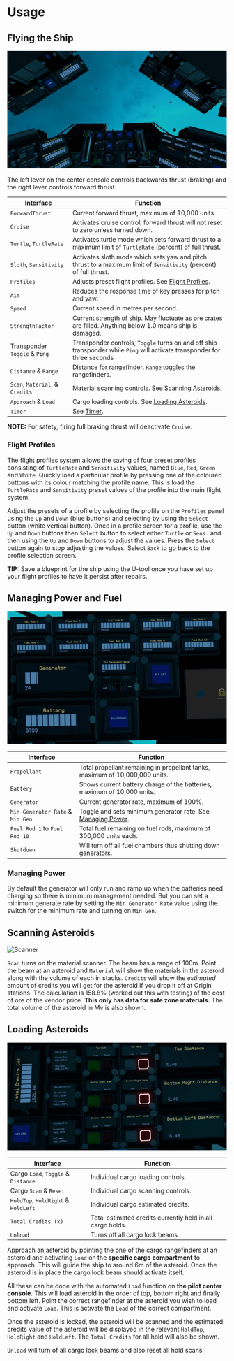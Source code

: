 # Usage

## Flying the Ship

![Pilot Console](https://github.com/EGO-Tech/starbase-ships/raw/main/hexxer_trio/images/pilot_center_console.jpg)

The left lever on the center console controls backwards thrust (braking) and the right lever controls forward thrust.

<nord-table>

| Interface | Function |
|---|---|
| `ForwardThrust` | Current forward thrust, maximum of 10,000 units |
| `Cruise` | Activates cruise control, forward thrust will not reset to zero unless turned down. |
| `Turtle`, `TurtleRate` | Activates turtle mode which sets forward thrust to a maximum limit of `TurtleRate` (percent) of full thrust. |
| `Sloth`, `Sensitivity` | Activates sloth mode which sets yaw and pitch thrust to a maximum limit of `Sensitivity` (percent) of full thrust. |
| `Profiles` | Adjusts preset flight profiles. See [Flight Profiles](#flight-profiles). |
| `Aim` | Reduces the response time of key presses for pitch and yaw. |
| `Speed` | Current speed in metres per second. |
| `StrengthFactor` | Current strength of ship. May fluctuate as ore crates are filled. Anything below 1.0 means ship is damaged. |
| Transponder `Toggle` & `Ping` | Transponder controls, `Toggle` turns on and off ship transponder while `Ping` will activate transponder for three seconds |
| `Distance` & `Range` | Distance for rangefinder. `Range` toggles the rangefinders.|
| `Scan`, `Material`, & `Credits` | Material scanning controls. See [Scanning Asteroids](#scanning-asteroids). |
| `Approach` & `Load` | Cargo loading controls. See [Loading Asteroids](#loading-asteroids). |
| `Timer` | See [Timer](https://starbase.egotech.space/pages/systems/utility/#timer). |

</nord-table>

<nord-banner variant="warning">

**NOTE:** For safety, firing full braking thrust will deactivate `Cruise`.

</nord-banner>

### Flight Profiles

The flight profiles system allows the saving of four preset profiles consisting of `TurtleRate` and `Sensitivity` values, named `Blue`, `Red`, `Green` and `White`.
Quickly load a particular profile by pressing one of the coloured buttons with its colour matching the profile name.
This is load the `TurtleRate` and `Sensitivity` preset values of the profile into the main flight system.

Adjust the presets of a profile by selecting the profile on the `Profiles` panel using the `Up` and `Down` (blue buttons) and selecting by using the `Select` button (white vertical button).
Once in a profile screen for a profile, use the `Up` and `Down` buttons then `Select` button to select either `Turtle` or `Sens.` and then using the `Up` and `Down` buttons to adjust the values.
Press the `Select` button again to stop adjusting the values. Select `Back` to go back to the profile selection screen.

<nord-banner variant="info">

**TIP:** Save a blueprint for the ship using the U-tool once you have set up your flight profiles to have it persist after repairs.

</nord-banner>

## Managing Power and Fuel

![Pilot Right Console](https://github.com/EGO-Tech/starbase-ships/raw/main/hexxer_trio/images/pilot_right_console.jpg)

<nord-table>

| Interface | Function |
|---|---|
| `Propellant` | Total propellant remaining in propellant tanks, maximum of 10,000,000 units. |
| `Battery` | Shows current battery charge of the batteries, maximum of 10,000 units. |
| `Generator` | Current generator rate, maximum of 100%. |
| `Min Generator Rate` & `Min Gen` | Toggle and sets minimum generator rate. See [Managing Power](#managing-power). |
| `Fuel Rod 1` to `Fuel Rod 10` | Total fuel remaining on fuel rods, maximum of 300,000 units each. |
| `Shutdown` | Will turn off all fuel chambers thus shutting down generators. |

</nord-table>

### Managing Power

By default the generator will only run and ramp up when the batteries need charging so there is minimum management needed. But you can set a minimum generate rate by setting the `Min Generator Rate` value using the switch for the minimum rate and turning on `Min Gen`.

## Scanning Asteroids

![Scanner](https://github.com/EGO-Tech/starbase-ships/raw/main/hexxer_trio/images/scanner.jpg)

`Scan` turns on the material scanner. The beam has a range of 100m.
Point the beam at an asteroid and `Material` will show the materials in the asteroid along with the volume of each in stacks.
`Credits` will show the _estimated_ amount of credits you will get for the asteroid if you drop it off at Origin stations.
The calculation is 158.8% (worked out this with testing) of the cost of ore of the vendor price. **This only has data for safe zone materials.** The total volume of the asteroid in Mv is also shown.

## Loading Asteroids

![Pilot Left Console](https://github.com/EGO-Tech/starbase-ships/raw/main/hexxer_trio/images/pilot_left_console.jpg)

<nord-table>

| Interface | Function |
|---|---|
| Cargo `Load`, `Toggle` & `Distance` | Individual cargo loading controls. |
| Cargo `Scan` & `Reset` | Individual cargo scanning controls. |
| `HoldTop`, `HoldRight` & `HoldLeft` | Individual cargo estimated credits. |
| `Total Credits (k)` | Total estimated credits currently held in all cargo holds. |
| `Unload` | Turns off all cargo lock beams. |

</nord-table>

Approach an asteroid by pointing the one of the cargo rangefinders at an asteroid and activating `Load` on the **specific cargo compartment** to approach.
This will guide the ship to around 6m of the asteroid. Once the asteroid is in place the cargo lock beam should activate itself.

All these can be done with the automated `Load` function on **the pilot center console**. This will load asteroid in the order of top, bottom right and finally bottom left. Point the correct rangefinder at the asteroid you wish to load and activate `Load`. This is activate the `Load` of the correct compartment.

Once the asteroid is locked, the asteroid will be scanned and the estimated credits value of the asteroid will be displayed in the relevant `HoldTop`, `HoldRight` and `HoldLeft`. The `Total Credits` for all hold will also be shown.

`Unload` will turn of all cargo lock beams and also reset all hold scans.
